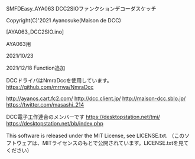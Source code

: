 SMFDEasy_AYA063 DCC2SIOファンクションデコーダスケッチ

Copyright(C)'2021 Ayanosuke(Maison de DCC)

[AYA063_DCC2SIO.ino]

AYA063用

2021/10/23

2021/12/18 Function追加

DCCドライバはNmraDccを使用しています。
https://github.com/mrrwa/NmraDcc

http://ayanos.cart.fc2.com/ http://dcc.client.jp/ http://maison-dcc.sblo.jp/ https://twitter.com/masashi_214

DCC電子工作連合のメンバーです
https://desktopstation.net/tmi/ https://desktopstation.net/bb/index.php

This software is released under the MIT License, see LICENSE.txt.
（このソフトウェアは、MITライセンスのもとで公開されています。LICENSE.txtを見てください）

